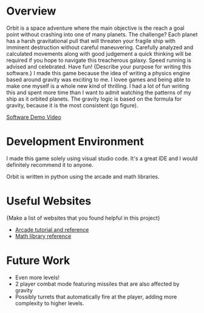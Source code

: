 # Overview

Orbit is a space adventure where the main objective is the reach a goal point without crashing into one of many planets.
The challenge? Each planet has a harsh gravitational pull that will threaten your fragile ship with imminent destruction without careful maneuvering.
Carefully analyzed and calculated movements along with good judgement a quick thinking will be required if you hope to navigate this treacherous galaxy.
Speed running is advised and celebrated. Have fun!
{Describe your purpose for writing this software.}
I made this game because the idea of writing a physics engine based around gravity was exciting to me. I lovee games and being able to make one myself
is a whole new kind of thrilling. I had a lot of fun writing this and spent more time than I want to admit watching the patterns of my ship as it orbited
planets. The gravity logic is based on the formula for gravity, because it is the most consistent (go figure). 

[Software Demo Video](http://youtube.link.goes.here)

# Development Environment

I made this game solely using visual studio code. It's a great IDE and I would definitely recommend it to anyone.

Orbit is written in python using the arcade and math libraries.

# Useful Websites

{Make a list of websites that you found helpful in this project}
* [Arcade tutorial and reference](https://api.arcade.academy/en/latest/)
* [Math library reference](https://docs.python.org/3/library/math.html)

# Future Work

* Even more levels!
* 2 player combat mode featuring missiles that are also affected by gravity
* Possibly turrets that automatically fire at the player, adding more complexity to higher levels.
